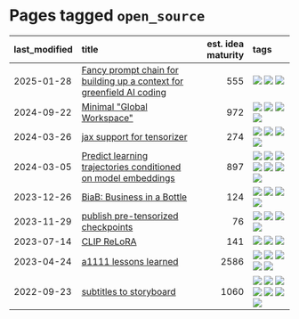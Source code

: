 # Pages tagged `open_source`

|last_modified|title|est. idea maturity|tags
|:---|:---|---:|:---|
|2025-01-28|[Fancy prompt chain for building up a context for greenfield AI coding](../ai_coder_prompt_sequence.md)|555|[![](https://img.shields.io/badge/tag-llm-683f3)](../tags/llm.md) [![](https://img.shields.io/badge/tag-open_source-957448)](../tags/open_source.md) [![](https://img.shields.io/badge/tag-prompting-b08442)](../tags/prompting.md)|
|2024-09-22|[Minimal "Global Workspace"](../pubsub_for_gwt.md)|972|[![](https://img.shields.io/badge/tag-agentic-34720)](../tags/agentic.md) [![](https://img.shields.io/badge/tag-experimental-4072a1)](../tags/experimental.md) [![](https://img.shields.io/badge/tag-open_source-957448)](../tags/open_source.md) [![](https://img.shields.io/badge/tag-philosophy-0e5ec)](../tags/philosophy.md)|
|2024-03-26|[jax support for tensorizer](../tensorizer-jax.md)|274|[![](https://img.shields.io/badge/tag-coreweave-3b18a)](../tags/coreweave.md) [![](https://img.shields.io/badge/tag-open_source-957448)](../tags/open_source.md) [![](https://img.shields.io/badge/tag-public_good-96f12e)](../tags/public_good.md) [![](https://img.shields.io/badge/tag-tooling-e6ab9)](../tags/tooling.md)|
|2024-03-05|[Predict learning trajectories conditioned on model embeddings](../learning_traj_cond_pred.md)|897|[![](https://img.shields.io/badge/tag-code_gen-d2ea1b)](../tags/code_gen.md) [![](https://img.shields.io/badge/tag-contrastive_learning-dce8fa)](../tags/contrastive_learning.md) [![](https://img.shields.io/badge/tag-experimental-4072a1)](../tags/experimental.md) [![](https://img.shields.io/badge/tag-llm-683f3)](../tags/llm.md) [![](https://img.shields.io/badge/tag-open_ai-82f36e)](../tags/open_ai.md) [![](https://img.shields.io/badge/tag-open_source-957448)](../tags/open_source.md) [![](https://img.shields.io/badge/tag-public_good-96f12e)](../tags/public_good.md)|
|2023-12-26|[BiaB: Business in a Bottle](../business-in-a-bottle.md)|124|[![](https://img.shields.io/badge/tag-coreweave-3b18a)](../tags/coreweave.md) [![](https://img.shields.io/badge/tag-open_source-957448)](../tags/open_source.md) [![](https://img.shields.io/badge/tag-public_good-96f12e)](../tags/public_good.md) [![](https://img.shields.io/badge/tag-tooling-e6ab9)](../tags/tooling.md)|
|2023-11-29|[publish pre-tensorized checkpoints](../huggingface_tensorized.md)|76|[![](https://img.shields.io/badge/tag-coreweave-3b18a)](../tags/coreweave.md) [![](https://img.shields.io/badge/tag-open_source-957448)](../tags/open_source.md) [![](https://img.shields.io/badge/tag-public_good-96f12e)](../tags/public_good.md) [![](https://img.shields.io/badge/tag-tensorizor-ac8815)](../tags/tensorizor.md)|
|2023-07-14|[CLIP ReLoRA](../clip_relora.md)|141|[![](https://img.shields.io/badge/tag-experimental-4072a1)](../tags/experimental.md) [![](https://img.shields.io/badge/tag-open_source-957448)](../tags/open_source.md) [![](https://img.shields.io/badge/tag-publication-d548d8)](../tags/publication.md)|
|2023-04-24|[a1111 lessons learned](../a1111_lessons_learned.md)|2586|[![](https://img.shields.io/badge/tag-experimental-4072a1)](../tags/experimental.md) [![](https://img.shields.io/badge/tag-open_source-957448)](../tags/open_source.md) [![](https://img.shields.io/badge/tag-stability-97a75e)](../tags/stability.md) [![](https://img.shields.io/badge/tag-tooling-e6ab9)](../tags/tooling.md) [![](https://img.shields.io/badge/tag-ux-e13c2b)](../tags/ux.md)|
|2022-09-23|[subtitles to storyboard](../subtitles-to-storyboard.md)|1060|[![](https://img.shields.io/badge/tag-accessibility-3f3dc3)](../tags/accessibility.md) [![](https://img.shields.io/badge/tag-animation-e839f4)](../tags/animation.md) [![](https://img.shields.io/badge/tag-completed-50c04b)](../tags/completed.md) [![](https://img.shields.io/badge/tag-open_source-957448)](../tags/open_source.md) [![](https://img.shields.io/badge/tag-prompting-b08442)](../tags/prompting.md) [![](https://img.shields.io/badge/tag-tooling-e6ab9)](../tags/tooling.md) [![](https://img.shields.io/badge/tag-wip-abf295)](../tags/wip.md)|